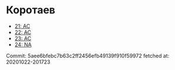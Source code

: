 # Коротаев
- [21: AC](21.md)
- [22: AC](22.md)
- [23: AC](23.md)
- [24: NA](24.md)

Commit: 5aee6bfebc7b63c2ff2456efb49139f910f59972
 fetched at: 20201022-201723
